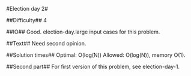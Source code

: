 #Election day 2#

##Difficulty##
4

##IO##
Good. election-day.large input cases for this problem.

##Text##
Need second opinion.

##Solution times##
Optimal: O(log(N))
Allowed: O(log(N)), memory O(1).

##Second part##
For first version of this problem, see election-day-1.

